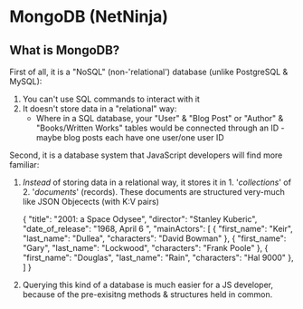 # MongoDB (NetNinja)

## What is MongoDB?

First of all, it is a "NoSQL" (non-'relational') database (unlike PostgreSQL & MySQL):

1. You can't use SQL commands to interact with it
2. It doesn't store data in a "relational" way:
   - Where in a SQL database, your "User" & "Blog Post" or "Author" & "Books/Written Works" tables would be connected through an ID - maybe blog posts each have one user/one user ID

Second, it is a database system that JavaScript developers will find more familiar:

1. _Instead_ of storing data in a relational way, it stores it in 1. '_collections_' of 2. '_documents_' (records). These documents are structured very-much like JSON Objecects (with K:V pairs)

   {
   "title": "2001: a Space Odysee",
   "director": "Stanley Kuberic",
   "date_of_release": "1968, April 6 ",
   "mainActors": [
   {
   "first_name": "Keir",
   "last_name": "Dullea",
   "characters": "David Bowman"
   },
   {
   "first_name": "Gary",
   "last_name": "Lockwood",
   "characters": "Frank Poole"
   },
   {
   "first_name": "Douglas",
   "last_name": "Rain",
   "characters": "Hal 9000"
   },
   ]
   }

2. Querying this kind of a database is much easier for a JS developer, because of the pre-exisitng methods & structures held in common.
